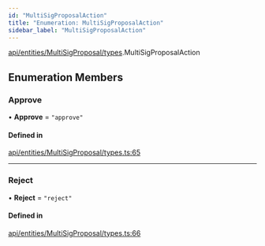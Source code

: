 ```yaml
---
id: "MultiSigProposalAction"
title: "Enumeration: MultiSigProposalAction"
sidebar_label: "MultiSigProposalAction"
---
```


[api/entities/MultiSigProposal/types](../../../../../../modules/API/Entities/MultiSigProposal/Types/Types.md).MultiSigProposalAction

## Enumeration Members

### Approve

• **Approve** = ``"approve"``

#### Defined in

[api/entities/MultiSigProposal/types.ts:65](https://github.com/PolymeshAssociation/polymesh-sdk/blob/978e4ded6/src/api/entities/MultiSigProposal/types.ts#L65)

___

### Reject

• **Reject** = ``"reject"``

#### Defined in

[api/entities/MultiSigProposal/types.ts:66](https://github.com/PolymeshAssociation/polymesh-sdk/blob/978e4ded6/src/api/entities/MultiSigProposal/types.ts#L66)
